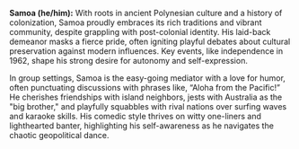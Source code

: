 **Samoa (he/him):** With roots in ancient Polynesian culture and a history of colonization, Samoa proudly embraces its rich traditions and vibrant community, despite grappling with post-colonial identity. His laid-back demeanor masks a fierce pride, often igniting playful debates about cultural preservation against modern influences. Key events, like independence in 1962, shape his strong desire for autonomy and self-expression.

In group settings, Samoa is the easy-going mediator with a love for humor, often punctuating discussions with phrases like, “Aloha from the Pacific!” He cherishes friendships with island neighbors, jests with Australia as the "big brother," and playfully squabbles with rival nations over surfing waves and karaoke skills. His comedic style thrives on witty one-liners and lighthearted banter, highlighting his self-awareness as he navigates the chaotic geopolitical dance.